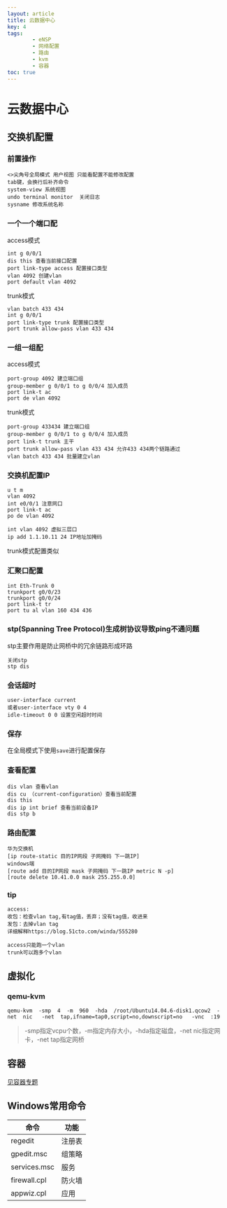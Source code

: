 ```yaml
---
layout: article
title: 云数据中心
key: 4
tags: 
        - eNSP
        - 网络配置
        - 路由
        - kvm
        - 容器
toc: true
---
```

# 云数据中心
## 交换机配置
### 前置操作
```shell
<>尖角号全局模式 用户视图 只能看配置不能修改配置 
tab键，会换行后补齐命令  
system-view 系统视图   
undo terminal monitor  关闭日志
sysname 修改系统名称  
```

### 一个一个端口配
access模式
```shell
int g 0/0/1
dis this 查看当前接口配置
port link-type access 配置接口类型
vlan 4092 创建vlan
port default vlan 4092
```
trunk模式
```shell
vlan batch 433 434
int g 0/0/1
port link-type trunk 配置接口类型
port trunk allow-pass vlan 433 434
```

### 一组一组配  
access模式
```shell
port-group 4092 建立端口组 
group-member g 0/0/1 to g 0/0/4 加入成员 
port link-t ac
port de vlan 4092
```
trunk模式
```shell
port-group 433434 建立端口组 
group-member g 0/0/1 to g 0/0/4 加入成员 
port link-t trunk 主干
port trunk allow-pass vlan 433 434 允许433 434两个链路通过
vlan batch 433 434 批量建立vlan
```
### 交换机配置IP
```shell
u t m
vlan 4092
int e0/0/1 注意网口
port link-t ac
po de vlan 4092

int vlan 4092 虚拟三层口
ip add 1.1.10.11 24 IP地址加掩码
```
trunk模式配置类似

### 汇聚口配置
```shell
int Eth-Trunk 0
trunkport g0/0/23
trunkport g0/0/24
port link-t tr
port tu al vlan 160 434 436
```
### stp(Spanning Tree Protocol)生成树协议导致ping不通问题
stp主要作用是防止网桥中的冗余链路形成环路
```shell
关闭stp
stp dis 
```
### 会话超时
```shell
user-interface current
或者user-interface vty 0 4
idle-timeout 0 0 设置空闲超时时间
```
### 保存
在全局模式下使用`save`进行配置保存
### 查看配置
```shell
dis vlan 查看vlan
dis cu （current-configuration）查看当前配置
dis this
dis ip int brief 查看当前设备IP
dis stp b
```
### 路由配置
```shell
华为交换机
[ip route-static 目的IP网段 子网掩码 下一跳IP]
windows端
[route add 目的IP网段 mask 子网掩码 下一跳IP metric N -p]
[route delete 10.41.0.0 mask 255.255.0.0]
```
### tip
```shell
access:  
收包：检查vlan tag,有tag值，丢弃；没有tag值，收进来  
发包：去掉vlan tag
详细解释https://blog.51cto.com/winda/555280

access只能跑一个vlan  
trunk可以跑多个vlan
```

## 虚拟化
### qemu-kvm
```shell
qemu-kvm  -smp  4  -m  960  -hda  /root/Ubuntu14.04.6-disk1.qcow2  -net  nic   -net  tap,ifname=tap0,script=no,downscript=no   -vnc  :19
```
> -smp指定vcpu个数，-m指定内存大小，-hda指定磁盘，-net nic指定网卡，-net tap指定网桥

## 容器
[见容器专题](https://gemini1999.github.io/2020/11/11/Docker/)

## Windows常用命令

|命令|功能|
|--|--|
|regedit|注册表|
|gpedit.msc|组策略|
|services.msc|服务|
|firewall.cpl|防火墙|
|appwiz.cpl|应用|




